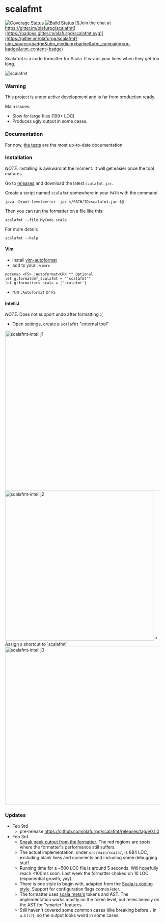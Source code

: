 # scalafmt

[![Coverage Status](https://coveralls.io/repos/olafurpg/scalafmt/badge.svg?branch=master&service=github)](https://coveralls.io/github/olafurpg/scalafmt?branch=master)
[![Build Status](https://travis-ci.org/olafurpg/scalafmt.svg?branch=master)](https://travis-ci.org/olafurpg/scalafmt)
[![Join the chat at https://gitter.im/olafurpg/scalafmt](https://badges.gitter.im/olafurpg/scalafmt.svg)](https://gitter.im/olafurpg/scalafmt?utm_source=badge&utm_medium=badge&utm_campaign=pr-badge&utm_content=badge)

Scalafmt is a code formatter for Scala. It wraps your lines when they get too long.

![scalafmt](https://cloud.githubusercontent.com/assets/1408093/12928034/99d3ffe8-cf6b-11e5-9ec5-42de7c4e0155.gif)

### Warning
This project is under active development and is far from production ready.

Main issues:
* Slow for large files (100+ LOC)
* Produces ugly output in some cases.

### Documentation
For now, [the tests](src/test/resources) are the most up-to-date documentation.

### Installation

*NOTE.* Installing is awkward at the moment. It will get easier once the tool matures.

Go to [releases](https://github.com/olafurpg/scalafmt/releases) and download the latest `scalafmt.jar`.

Create a script named `scalafmt` somewhere in your `PATH` with the command

```
java -Droot-level=error -jar </PATH/TO>scalafmt.jar $@
```

Then you can run the formatter on a file like this:

```
scalafmt --file MyCode.scala
```

For more details

```
scalafmt --help
```

#### Vim

* install [vim-autoformat](https://github.com/Chiel92/vim-autoformat)
* add to your `.vimrc`

```vim
noremap <F5> :Autoformat<CR> "" Optional
let g:formatdef_scalafmt = "'scalafmt'"
let g:formatters_scala = ['scalafmt']
```
* run `:Autoformat` or `F5`

#### IntelliJ

*NOTE.* Does not support undo after formatting :(

* Open settings, create a `scalafmt` "external tool"

<img width="519" alt="scalafmt-intellij1" src="https://cloud.githubusercontent.com/assets/1408093/12949316/6963ffce-d007-11e5-847e-65956d5cc781.png">
<img width="485" alt="scalafmt-intellij2" src="https://cloud.githubusercontent.com/assets/1408093/12949336/854a029c-d007-11e5-8856-743a0d76861e.png">
* Assign a shortcut to `scalafmt`

<img width="513" alt="scalafmt-intellij3" src="https://cloud.githubusercontent.com/assets/1408093/12949347/9c07dda6-d007-11e5-96d4-8cd53394a52c.png">


### Updates

* Feb 9rd
   * pre-release https://github.com/olafurpg/scalafmt/releases/tag/v0.1.0
* Feb 3rd
    * [Sneak peek output from the
    formatter](https://htmlpreview.github.io/?https://github.com/olafurpg/scalafmt/blob/htmlpreview/reports/scalafmt-feb3.html).
    The red regions are spots where the formatter's performance still suffers.
    * The actual implementation, under `src/main/scala/`, is 684 LOC, excluding blank lines and comments and including some debugging stuff.
    * Running time for a ~500 LOC file is around 5 seconds. Will hopefully
    reach <100ms soon. Last week the formatter choked on 10 LOC (exponential
    growth, yay).
    * There is one style to begin with, adapted from the [Scala.js coding
    style](https://github.com/scala-js/scala-js/blob/master/CODINGSTYLE.md).
    Support for
    configuration flags comes later.
    * The formatter uses [scala.meta's](https://github.com/scalameta/scalameta)
    tokens and AST. The implementation works mostly on the token level, but
    relies heavily on the AST for "smarter" features.
    * Still haven't covered some common cases (like breaking before `.` in
    `a.b(c)`), so the output looks weird in some cases.


